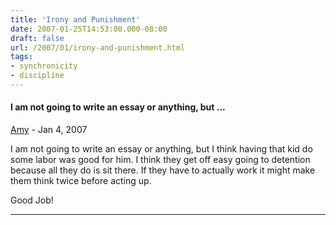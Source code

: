 ```yaml
---
title: 'Irony and Punishment'
date: 2007-01-25T14:53:00.000-08:00
draft: false
url: /2007/01/irony-and-punishment.html
tags: 
- synchronicity
- discipline
---
```


#### I am not going to write an essay or anything, but ...
[Amy](https://www.blogger.com/profile/16730340954836360884 "noreply@blogger.com") - <time datetime="2007-01-25T17:21:00.000-08:00">Jan 4, 2007</time>

I am not going to write an essay or anything, but I think having that kid do some labor was good for him. I think they get off easy going to detention because all they do is sit there. If they have to actually work it might make them think twice before acting up.  
  
Good Job!
<hr />
